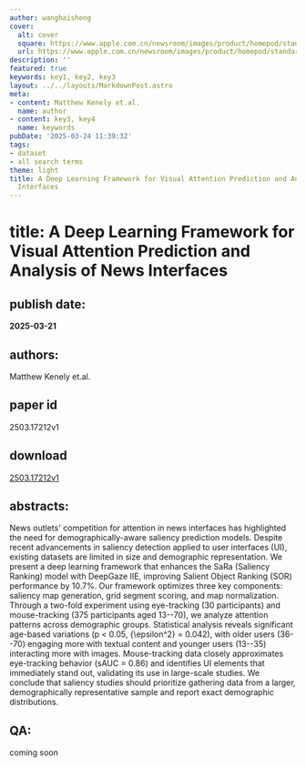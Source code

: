 ```yaml
---
author: wanghaisheng
cover:
  alt: cover
  square: https://www.apple.com.cn/newsroom/images/product/homepod/standard/Apple-HomePod-hero-230118_big.jpg.large_2x.jpg
  url: https://www.apple.com.cn/newsroom/images/product/homepod/standard/Apple-HomePod-hero-230118_big.jpg.large_2x.jpg
description: ''
featured: true
keywords: key1, key2, key3
layout: ../../layouts/MarkdownPost.astro
meta:
- content: Matthew Kenely et.al.
  name: author
- content: key3, key4
  name: keywords
pubDate: '2025-03-24 11:39:32'
tags:
- dataset
- all search terms
theme: light
title: A Deep Learning Framework for Visual Attention Prediction and Analysis of News
  Interfaces
---
```


# title: A Deep Learning Framework for Visual Attention Prediction and Analysis of News Interfaces 
## publish date: 
**2025-03-21** 
## authors: 
  Matthew Kenely et.al. 
## paper id
2503.17212v1
## download
[2503.17212v1](http://arxiv.org/abs/2503.17212v1)
## abstracts:
News outlets' competition for attention in news interfaces has highlighted the need for demographically-aware saliency prediction models. Despite recent advancements in saliency detection applied to user interfaces (UI), existing datasets are limited in size and demographic representation. We present a deep learning framework that enhances the SaRa (Saliency Ranking) model with DeepGaze IIE, improving Salient Object Ranking (SOR) performance by 10.7%. Our framework optimizes three key components: saliency map generation, grid segment scoring, and map normalization. Through a two-fold experiment using eye-tracking (30 participants) and mouse-tracking (375 participants aged 13--70), we analyze attention patterns across demographic groups. Statistical analysis reveals significant age-based variations (p < 0.05, {\epsilon^2} = 0.042), with older users (36--70) engaging more with textual content and younger users (13--35) interacting more with images. Mouse-tracking data closely approximates eye-tracking behavior (sAUC = 0.86) and identifies UI elements that immediately stand out, validating its use in large-scale studies. We conclude that saliency studies should prioritize gathering data from a larger, demographically representative sample and report exact demographic distributions.
## QA:
coming soon
